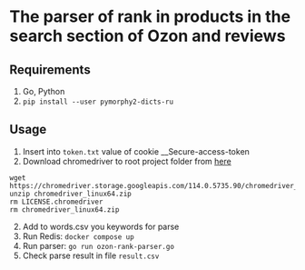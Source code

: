# The parser of rank in products in the search section of Ozon and reviews

## Requirements

1. Go, Python
2. `pip install --user pymorphy2-dicts-ru`

## Usage
1. Insert into `token.txt` value of cookie __Secure-access-token
2. Download chromedriver to root project folder from [here](https://chromedriver.storage.googleapis.com/index.html?path=114.0.5735.90/)
```shell
wget https://chromedriver.storage.googleapis.com/114.0.5735.90/chromedriver_linux64.zip
unzip chromedriver_linux64.zip
rm LICENSE.chromedriver
rm chromedriver_linux64.zip
```
2. Add to words.csv you keywords for parse
3. Run Redis: `docker compose up`
4. Run parser: `go run ozon-rank-parser.go`
5. Check parse result in file `result.csv`